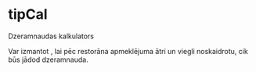 # tipCal
Dzeramnaudas kalkulators

Var izmantot , lai pēc restorāna apmeklējuma ātri un viegli noskaidrotu, cik būs jādod dzeramnauda.
